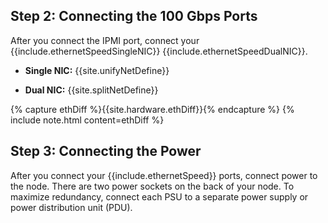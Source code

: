 ## Step 2: Connecting the 100 Gbps Ports

After you connect the IPMI port, connect your {{include.ethernetSpeedSingleNIC}} {{include.ethernetSpeedDualNIC}}.

* **Single NIC:** {{site.unifyNetDefine}}

* **Dual NIC:** {{site.splitNetDefine}} 

{% capture ethDiff %}{{site.hardware.ethDiff}}{% endcapture %}
{% include note.html content=ethDiff %}


## Step 3: Connecting the Power
After you connect your {{include.ethernetSpeed}} ports, connect power to the node. There are two power sockets on the back of your node. To maximize redundancy, connect each PSU to a separate power supply or power distribution unit (PDU).
